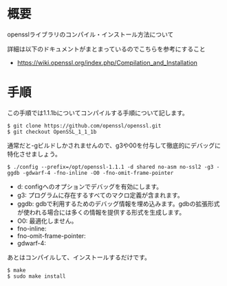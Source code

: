 # 概要
opensslライブラリのコンパイル・インストール方法について

詳細は以下のドキュメントがまとまっているのでこちらを参考にすること
- https://wiki.openssl.org/index.php/Compilation_and_Installation

# 手順
この手順では1.1.1bについてコンパイルする手順について記します。
```
$ git clone https://github.com/openssl/openssl.git
$ git checkout OpenSSL_1_1_1b
```

通常だと-gビルドしかされませんので、g3や00を付与して徹底的にデバッグに特化させましょう。
```
$ ./config --prefix=/opt/openssl-1.1.1 -d shared no-asm no-ssl2 -g3 -ggdb -gdwarf-4 -fno-inline -O0 -fno-omit-frame-pointer
```
- d: configへのオプションでデバッグを有効にします。
- g3: プログラムに存在するすべてのマクロ定義が含まれます。
- ggdb: gdbで利用するためのデバッグ情報を埋め込みます。gdbの拡張形式が使われる場合には多くの情報を提供する形式を生成します。
- O0: 最適化しません。
- fno-inline:
- fno-omit-frame-pointer: 
- gdwarf-4:

あとはコンパイルして、インストールするだけです。
```
$ make
$ sudo make install
```
